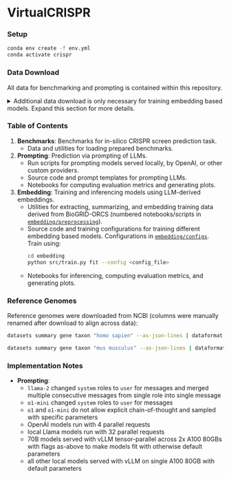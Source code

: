 # VirtualCRISPR

### Setup
```bash
conda env create -f env.yml
conda activate crispr
```

### Data Download
All data for benchmarking and prompting is contained within this repository.

<details>
<summary>Additional data download is only necessary for training embedding based models. Expand this section for more details.</summary>
<br>

Source data and precomputed LLM-derived embeddings can be downloaded from this [Box link](https://uchicago.box.com/s/4663twrg8j1l5n1hrp74oyiikjjqv6sr). Extract the contents of the tarball to `embedding/data`. The resulting folder structure should be:
 
```
<repo_root>
├── benchmarks
├── embedding
│   ├── configs
│   ├── data
│   │   ├── embeddings
│   │   ├── eval
│   │   ├── screens
│   │   ├── summaries
│   │   └── terms
|   └── [...]
└── [...]
```

</details>

### Table of Contents
1. **Benchmarks**: Benchmarks for in-silico CRISPR screen prediction task.
    * Data and utilities for loading prepared benchmarks.
2. **Prompting**: Prediction via prompting of LLMs.
    * Run scripts for prompting models served locally, by OpenAI, or other custom providers.
    * Source code and prompt templates for prompting LLMs.
    * Notebooks for computing evaluation metrics and generating plots.
3. **Embedding**: Training and inferencing models using LLM-derived embeddings.
    * Utilities for extracting, summarizing, and embedding training data derived from BioGRID-ORCS (numbered notebooks/scripts in [`embedding/preprocessing`](embedding/preprocessing)).
    * Source code and training configurations for training different embedding based models. Configurations in [`embedding/configs`](embedding/configs). Train using:
        ```bash
        cd embedding
        python src/train.py fit --config <config_file>
        ```
    * Notebooks for inferencing, computing evaluation metrics, and generating plots.

### Reference Genomes

Reference genomes were downloaded from NCBI (columns were manually renamed after download to align across data):
```bash
datasets summary gene taxon "homo sapien" --as-json-lines | dataformat tsv gene --fields symbol,gene-id,gene-type > genome_homo_sapiens.tsv

datasets summary gene taxon "mus musculus" --as-json-lines | dataformat tsv gene --fields symbol,gene-id,gene-type > genome_mus_musculus.tsv
```

### Implementation Notes
* **Prompting**:
    * `llama-2` changed `system` roles to `user` for messages and merged multiple consecutive messages from single role into single message
    * `o1-mini` changed `system` roles to `user` for messages
    * `o1` and `o1-mini` do not allow explicit chain-of-thought and sampled with specific parameters
    * OpenAI models run with 4 parallel requests
    * local Llama models run with 32 parallel requests
    * 70B models served with vLLM tensor-parallel across 2x A100 80GBs with flags as-above to make models fit with otherwise default parameters
    * all other local models served with vLLM on single A100 80GB with default parameters
